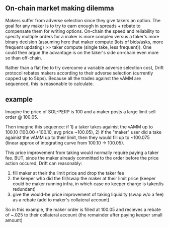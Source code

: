 On-chain market making dilemma
----

Makers suffer from adverse selection since they give takers an option. The goal for any maker is to try to earn enough in spreads + rebate to compensate them for writing options. On-chain the speed and reliability to specify multiple orders for a maker is more complex versus a taker's more binary decision (assuming here that maker compute (lots of bids/asks, more frequent updating) >> taker compute (single take, less frequent)). One could then argue the advantage is on the taker's side on-chain even more so than off-chain.

Rather than a flat fee to try overcome a variable adverse selection cost, Drift protocol rebates makers according to their adverse selection (currently capped up to 5bps). 
Because all the trades against the vAMM are sequenced, this is reasonable to calculate.


example
--
Imagine the price of SOL-PERP is 100 and a maker posts a large limit sell order @ 100.05. 

Then imagine this sequence: if 1) a taker takes againist the vAMM up to 100.10 (100.00->100.10, avg price ~100.05), 2) if the "maker" user did a take againist the vAMM up to their limit, then they would fill up to ~100.075 (linear approx of integrating curve from 100.10 -> 100.05).

This price improvement from taking would normally require paying a taker fee. BUT, since the maker already committed to the order before the price action occured, Drift can reasonably:
1. fill maker at their the limit price and drop the taker fee 
2. the keeper who did the fill/swap the maker at their limit price (keeper could be maker running infra, in which case no keeper charge is taken/is redundant)
3. give the would-be price improvement of taking liquidity (swap w/o a fee) as a rebate (add to maker's collateral account)

So in this example, the maker order is filled at 100.05 and recieves a rebate of ~.025 to their collateral account (the remainder after paying keeper small amount)
